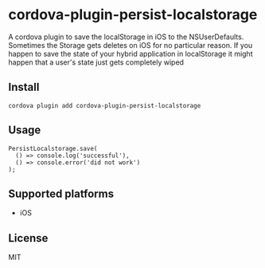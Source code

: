 # cordova-plugin-persist-localstorage
A cordova plugin to save the localStorage in iOS to the NSUserDefaults.
Sometimes the Storage gets deletes on iOS for no particular reason.
If you happen to save the state of your hybrid application in localStorage
it might happen that a user's state just gets completely wiped

## Install

```
cordova plugin add cordova-plugin-persist-localstorage
```

## Usage
```
PersistLocalstorage.save(
  () => console.log('successful'),
  () => console.error('did not work')
);
```

## Supported platforms
* iOS

## License
MIT
